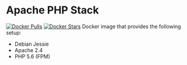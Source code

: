 # Apache PHP Stack
[![Docker Pulls](https://img.shields.io/docker/pulls/jakubigla/apache-php.svg)]()
[![Docker Stars](https://img.shields.io/docker/stars/jakubigla/apache-php.svg)]()
Docker image that provides the following setup:
* Debian Jessie
* Apache 2.4
* PHP 5.6 (FPM)

